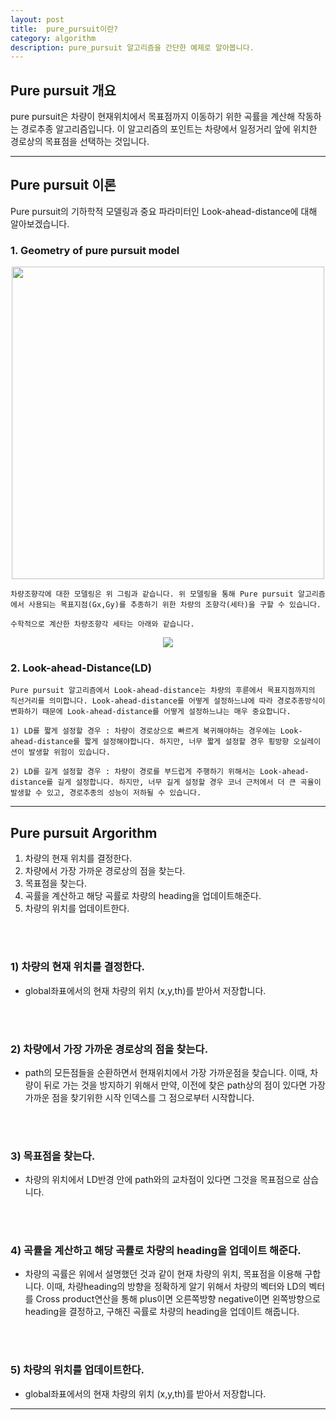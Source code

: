 ```yaml
---
layout: post
title:  pure_pursuit이란?
category: algorithm
description: pure_pursuit 알고리즘을 간단한 예제로 알아봅니다.
---
```


## Pure pursuit 개요
pure pursuit은 차량이 현재위치에서 목표점까지 이동하기 위한 곡률을 계산해 작동하는 경로추종 알고리즘입니다. 이 알고리즘의 포인트는 차량에서 일정거리 앞에 위치한 경로상의 목표점을 선택하는 것입니다. 

---

## Pure pursuit 이론

Pure pursuit의 기하학적 모델링과 중요 파라미터인 Look-ahead-distance에 대해 알아보겠습니다.

### 1. Geometry of pure pursuit model 
<center><img src = "https://media.springernature.com/lw785/springer-static/image/chp%3A10.1007%2F978-3-319-62434-1_40/MediaObjects/454216_1_En_40_Fig2_HTML.gif" width = "500"></center>

    차량조향각에 대한 모델링은 위 그림과 같습니다. 위 모델링을 통해 Pure pursuit 알고리즘에서 사용되는 목표지점(Gx,Gy)를 추종하기 위한 차량의 조향각(세타)을 구할 수 있습니다.
    
    수학적으로 계산한 차량조향각 세타는 아래와 같습니다.

<center><img src ="https://encrypted-tbn0.gstatic.com/images?q=tbn%3AANd9GcRfKpsXg_EoaINoz5270eLjItTsPO3gSOF_OIMPgagTjxtr-tpE&usqp=CAU"></center>

### 2. Look-ahead-Distance(LD)

    Pure pursuit 알고리즘에서 Look-ahead-distance는 차량의 후륜에서 목표지점까지의 직선거리를 의미합니다. Look-ahead-distance를 어떻게 설정하느냐에 따라 경로추종방식이 변화하기 때문에 Look-ahead-distance를 어떻게 설정하느냐는 매우 중요합니다.

    1) LD를 짧게 설정할 경우 : 차량이 경로상으로 빠르게 복귀해야하는 경우에는 Look-ahead-distance를 짧게 설정해야합니다. 하지만, 너무 짧게 설정할 경우 횡방향 오실레이션이 발생할 위험이 있습니다.

    2) LD를 길게 설정할 경우 : 차량이 경로를 부드럽게 주행하기 위해서는 Look-ahead-distance를 길게 설정합니다. 하지만, 너무 길게 설정할 경우 코너 근처에서 더 큰 곡율이 발생할 수 있고, 경로추종의 성능이 저하될 수 있습니다.




---  

## Pure pursuit Argorithm
1. 차량의 현재 위치를 결정한다.
2. 차량에서 가장 가까운 경로상의 점을 찾는다.
3. 목표점을 찾는다.   
4. 곡률을 계산하고 해당 곡률로 차량의 heading을 업데이트해준다.
5. 차량의 위치를 업데이트한다.


  
<br/>
<br/>



### 1)  차량의 현재 위치를 결정한다.  
* global좌표에서의 현재 차량의 위치 (x,y,th)를 받아서 저장합니다.  
<br/>
<br/>


### 2) 차량에서 가장 가까운 경로상의 점을 찾는다.
* path의 모든점들을 순환하면서 현재위치에서 가장 가까운점을 찾습니다. 이때, 차량이 뒤로 가는 것을 방지하기 위해서 만약, 이전에 찾은 path상의 점이 있다면 가장 가까운 점을 찾기위한 시작 인덱스를 그 점으로부터 시작합니다.
<br/>
<br/>


### 3) 목표점을 찾는다.
* 차량의 위치에서 LD반경 안에 path와의 교차점이 있다면 그것을 목표점으로 삼습니다. 
<br/>
<br/>


### 4) 곡률을 계산하고 해당 곡률로 차량의 heading을 업데이트 해준다. 
* 차량의 곡률은 위에서 설명했던 것과 같이 현재 차량의 위치, 목표점을 이용해 구합니다. 이때, 차량heading의 방향을 정확하게 알기 위해서 차량의 벡터와 LD의 벡터를 Cross product연산을 통해 plus이면 오른쪽방향 negative이면 왼쪽방향으로 heading을 결정하고, 구해진 곡률로 차량의 heading을 업데이트 해줍니다.
<br/>
<br/>


### 5) 차량의 위치를 업데이트한다.
* global좌표에서의 현재 차량의 위치 (x,y,th)를 받아서 저장합니다.




----
